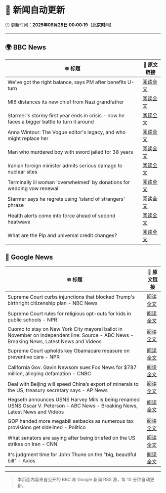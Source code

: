 # 🧠 新闻自动更新

🕒 更新时间：**2025年06月28日 00:00:19（北京时间）**

---

## 🌍 BBC News

| 🌐 标题 | 🔗 原文链接 |
|--------|-------------|
| We've got the right balance, says PM after benefits U-turn | [阅读全文](https://www.bbc.com/news/articles/cd78vyl3yvlo) |
| MI6 distances its new chief from Nazi grandfather | [阅读全文](https://www.bbc.com/news/articles/c0l406gpydgo) |
| Starmer's stormy first year ends in crisis - now he faces a bigger battle to turn it around | [阅读全文](https://www.bbc.com/news/articles/cm2l8ge86z7o) |
| Anna Wintour: The Vogue editor's legacy, and who might replace her | [阅读全文](https://www.bbc.com/news/articles/c3envvyvqydo) |
| Man who murdered boy with sword jailed for 38 years | [阅读全文](https://www.bbc.com/news/articles/cvg977nkl9xo) |
| Iranian foreign minister admits serious damage to nuclear sites | [阅读全文](https://www.bbc.com/news/articles/crmv3kp744ro) |
| Terminally ill woman 'overwhelmed' by donations for wedding vow renewal | [阅读全文](https://www.bbc.com/news/articles/crmvjpdgx20o) |
| Starmer says he regrets using 'island of strangers' phrase | [阅读全文](https://www.bbc.com/news/articles/cj3rxrg2pnjo) |
| Health alerts come into force ahead of second heatwave | [阅读全文](https://www.bbc.com/news/articles/cy4y8exrw0zo) |
| What are the Pip and universal credit changes? | [阅读全文](https://www.bbc.com/news/articles/cj924xvzrr2o) |

## 📰 Google News

| 🌐 标题 | 🔗 原文链接 |
|--------|-------------|
| Supreme Court curbs injunctions that blocked Trump's birthright citizenship plan - NBC News | [阅读全文](https://news.google.com/rss/articles/CBMixgFBVV95cUxQelhZRldjM1lmZWNDOThEOFk1YnMyVDZUS3NlY3BxS0xXNXRYMjBpZmxvNzVxOWktRjE4c25XSVBxcDEzWTFVRHcxYzlERURpX1NZeFFweE81d1Fkd0tNTS1tMmtmRTVKWERfSlJLZHI4Tk92ZjIyS241MnA4VGFmdWJjNU1QenpyQ2F3WU5kT0lraks3clZTNVBqNjcyR05nWl9RRzIwMFN1LVdxNVdGVDN1VVBnUVV6aUsxeVphdExPRWVYN1HSAVZBVV95cUxOYzQ3S2pfWWxxWXlpWXk4eHBDbEdjU1BMRzZzU1Q2TGNTQzJDcFViUVpjS2FscER4LTAtaXVnNjYwc2tyQUN6V2ZyblVfMy1jUzVPUFczQQ?oc=5) |
| Supreme Court rules for religious opt-outs for kids in public schools - NPR | [阅读全文](https://news.google.com/rss/articles/CBMidkFVX3lxTFA3RzJQckhHR3NwUkdMNWthdUMxU2MteF9vaFpGZHh3YTRlYlhWWFdZaVFqTF85NXFtTGlKbnRxdE1QU09Nd05qLWVoOUY2NHFyYjJ1dWtRdlRDRXZKQkxsUjdGaVlNSjhvNEdkN0FwX1J3WWdwanc?oc=5) |
| Cuomo to stay on New York City mayoral ballot in November on independent line: Source - ABC News - Breaking News, Latest News and Videos | [阅读全文](https://news.google.com/rss/articles/CBMioAFBVV95cUxOMU5BWlBtN012TEo5TjYtRFUwUWU3dWJyRzNEd1ZHQmhJbF96RkotbGtpQkJvQkJwbjMyaEJUaG5xQzdmamp2eVZmcU9rWFl0SjZsc3kxYi03b0trTkRLdnY3OGZ0NWRlcGVTWTJXdThaT1JGTWR1U09xOG9hNXdfb0pzRElEbUtlb0ZaaXozMHU4aHVXaTkxRWlwenZObDNh0gGmAUFVX3lxTFBydnJHWkNYeVdZeEl5ZE5HQWtwZlFhdWx6OTVYMkRCMmE4d0kxNWdMMEo3YVcxMkY4dnZDWTNmUFM0NXRmQ0JGWmtZakdvU2U4YWNFWHN1MU5VMWhtaUR6eE1FYTVWVWZkSlBaaVUxSlhkdk92TEdUcmFHanViX25LVi13OUkxemk5LTN3NGRaa3lFRm5pdVJHMDN0SXc5VDNPZ1BtQUE?oc=5) |
| Supreme Court upholds key Obamacare measure on preventive care - NPR | [阅读全文](https://news.google.com/rss/articles/CBMijAFBVV95cUxQdHZlSVU4WXhxMW9pcXhlR3hGaDVuazE3OEg3VldTbDdVUU9xenNBVzJKTzNtY3h1VHZEQ3hiUlhPTzB6QnJ2YWxJU25ubmZFSUNBbmFpMDY1TTdtUmNLTHZCcWp6eVNRYXpYMDkwenBTMFdmakhuYXdjNHRpQW5qVnZhTFhLRVRCWWo4QQ?oc=5) |
| California Gov. Gavin Newsom sues Fox News for $787 million, alleging defamation - CNBC | [阅读全文](https://news.google.com/rss/articles/CBMie0FVX3lxTE5tUkFEamtVOElRUURqSUpIR2llMDdhblp5cDJvYlAzZlplWnItczV4OFprUjFTRkFaZVZldFFNLWRPU29PdE1YeFV3a2Z5VEtMeG1aYldrempyVGgycEZRWTd4WDU2cGc3Rk55dFNvd0RYZkRNdXNxS0J6QdIBgAFBVV95cUxPMFk0YmFPUW5VYlZnRXFZWnJDQWMzSHJ5dVNPT1hjOWtQOGtVU0lfeXRRTTBLSHFDYmJtaFZyUW85bkY0RGszcGJPUWluSGI3NUljc2VNeUxRY3RhYUpFNWZkU2ZKVFRMTUhQTXpycXZEQVpXZDVkSUdXNi1KdFExcw?oc=5) |
| Deal with Beijing will speed China’s export of minerals to the US, treasury secretary says - AP News | [阅读全文](https://news.google.com/rss/articles/CBMilwFBVV95cUxPQngtRjJNbFhFLUJNMUpmOFJxWkYyTkNYVGdUQ0REVFFsYTE4b3FIZm1ObFZIT1dDOEVfSy10TE5JbUhvZkxMdmMwcmgtZVRfcEh4eGFUblRWNTdwUkdQTTJlb2hFV29TbXY1UmpNV0NEd3gzUGd2NmlnY1FsR1EtdEpNcUg4cUFwNWR3TVc4dTh5R2dkeWxF?oc=5) |
| Hegseth announces USNS Harvey Milk is being renamed USNS Oscar V. Peterson - ABC News - Breaking News, Latest News and Videos | [阅读全文](https://news.google.com/rss/articles/CBMipwFBVV95cUxQNTRaNkZ2RFNQbDh3ejQ4V3pFR1o2QUhwTG1pQTItWmJTX1dvRkQwSmVvR2VwYVBJWmE4bWh6cjJtN3RSSXpnSXFRWUJJeEtkM0p0ZUhTQ2J2QjVRVVJod2dRMUgtbGxwbUhXWWVuakhhTC04QllPLUprV3RucWw5Y05XOFY0bXdfcEg2WVExRW9kUk9XTWlkTjZaN2VwS0V5a0FIbVBVSdIBrAFBVV95cUxQdW9HVlMtRW5uX0RGcG1QalI5QVVkLXMxQ1hILTVjUWhhaVVNLUN6S3F2UGVSaFB4ZWRfXzN0T0paSmNRX0lxSU1LTTRSNzBmUE1KT29QNENiQUVVeEpWZW1nRHpQNFJDZzFZWUZOMEttQkZvTXBUb3FteEdCSUl3ZUhrOEkxeVNoMk9jaEFiVzI3eUJwWWpHN1dfUk9aS1Bhc2NmcDJWbDFTMDFl?oc=5) |
| GOP handed more megabill setbacks as numerous tax provisions get sidelined - Politico | [阅读全文](https://news.google.com/rss/articles/CBMi2AFBVV95cUxNcXozd0c1bFhzZ2xkbHowQmZUbVJ0RjhUMTBmYy1WRXJPQkNPcjJSWGhIa05nZnB1RDV3RzlhVEEtNzQ2MFA0Ym9aSUt5bkN3SjRnOGhZN3cxWWd2Z0Z6bTMyemF3MnFXM1ZOa3pSNGFlTUJQSkZoVGowQjVFSlg0QWlfYzZtLXd1UHcwejBQRVoyQW1RQnNkNEFXTng4YmY2MF9GZ216WDJkRU5SUnByRHZ5aDB0WE5OZFpmWWhsbzRRS0JoMGZNV1dBNjAxTmk2dHVEWkhZZ20?oc=5) |
| What senators are saying after being briefed on the US strikes on Iran - CNN | [阅读全文](https://news.google.com/rss/articles/CBMiekFVX3lxTE8xWEpOTi0xaENubWZyczRLaHZDSWpDaV9MRDdKeUo3OFhBbVNDaUtDMFV5Rng1S1MzazFGUTVfU1lVRG5QT01UQ193M3VJb1dEOGdMazFQR3VhOHdXOWEtSU11WExyWS1qbkpiamZvN0czRjlZTXhFcXZn0gF_QVVfeXFMUDNtSnR4SEVwak9GU19NSjNiZzVPLUJUeFU0T3cwSlhrVkVZVDg1djVSTW9TNzI0V2lDSVhjRkRwTzdZcUo5dWRSNGQ4Y0dycnB2SUROYWc5QkJHTF9fcThoTkxrZWIxeF8zNDRhajFRaEcwb2NPdzY4dzlINVFsdw?oc=5) |
| It's judgment time for John Thune on the "big, beautiful bill" - Axios | [阅读全文](https://news.google.com/rss/articles/CBMiggFBVV95cUxNc20zUGRuWm55M3JfNzNwNjVkd2xsanFsLTdxN0tfQmFDay1wVE9JTFZKOWhfdVlkZ1dQdkVvNlgybjhQMk5hc1FjOGIwcnJGbjZYNXJaZUNscVJGbUlycjlDT0k4Xy15RUtTN2V2cHVZTVNlS21pZ3NPd1dYRGtDelRR?oc=5) |

---
> 本页面内容来自公开的 BBC 和 Google 新闻 RSS 源，每 10 分钟自动更新。